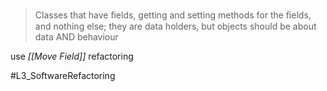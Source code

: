 > Classes that have ﬁelds, getting and setting methods for the ﬁelds, and nothing else; they are data holders, but objects should be about data AND behaviour

use _[[Move Field]]_ refactoring


#L3_SoftwareRefactoring 